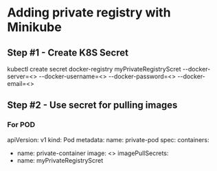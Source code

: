 # Adding private registry with Minikube
## Step #1 - Create K8S Secret
kubectl create secret docker-registry myPrivateRegistryScret --docker-server=<<your-registry-server>> --docker-username=<<your-username>> --docker-password=<<your-password>> --docker-email=<<your-email>>
  
## Step #2 - Use secret for pulling images

### For POD
apiVersion: v1
kind: Pod
metadata:
  name: private-pod
spec:
  containers:
  - name: private-container
    image: <<your-private-image>>
  imagePullSecrets:
  - name: myPrivateRegistryScret
